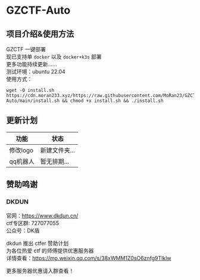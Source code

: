 # GZCTF-Auto
  
## 项目介绍&使用方法
GZCTF 一键部署  
现已支持单 `docker` 以及 `docker+k3s` 部署  
更多功能持续更新......  
测试环境：ubuntu 22.04  
使用方式：  
```
wget -O install.sh https://cdn.moran233.xyz/https://raw.githubusercontent.com/MoRan23/GZCTF-Auto/main/install.sh && chmod +x install.sh && ./install.sh
```
## 更新计划
|功能|状态|
|--|--|
|修改logo|新建文件夹...|
|qq机器人|暂无排期...|
## 赞助鸣谢
### DKDUN
官网：https://www.dkdun.cn/  
ctf专区群: 727077055  
公众号：DK盾
  
dkdun 推出 ctfer 赞助计划  
为各位热爱 ctf 的师傅提供优惠服务器  
详情查看：https://mp.weixin.qq.com/s/38xWMM1Z0sO6znfg9TIklw

更多服务器优惠请入群查看！
